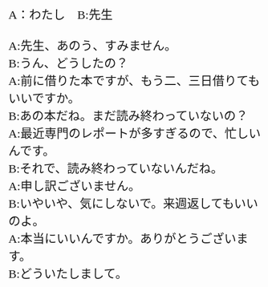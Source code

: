 <font face="ms mincho" size=5>A：わたし　B:先生<br><br>A:先生、あのう、すみません。<br>B:うん、どうしたの？<br>A:前に借りた本ですが、もう二、三日借りてもいいですか。<br>B:あの本だね。まだ読み終わっていないの？<br>A:最近専門のレポートが多すぎるので、忙しいんです。<br>B:それで、読み終わっていないんだね。<br>A:申し訳ございません。<br>B:いやいや、気にしないで。来週返してもいいのよ。<br>A:本当にいいんですか。ありがとうございます。<br>B:どういたしまして。</font>

